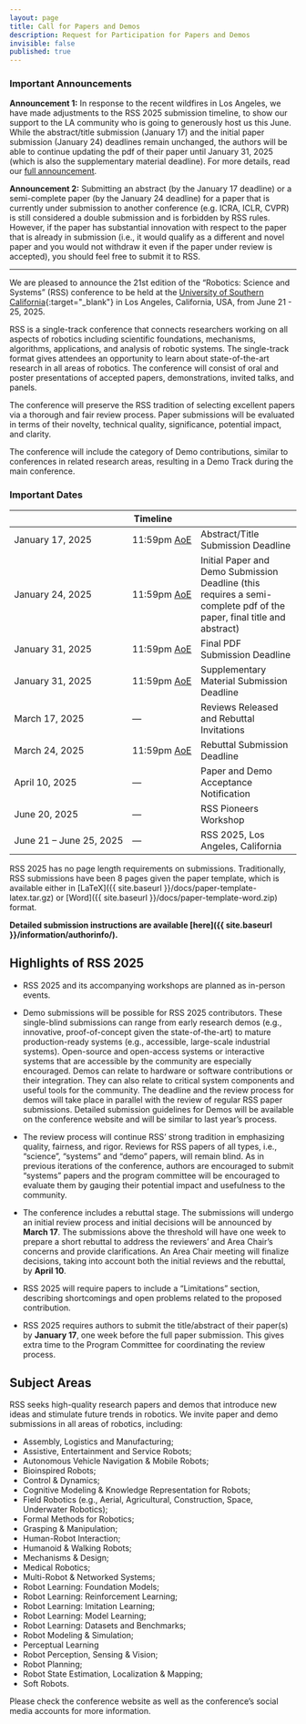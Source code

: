 ```yaml
---
layout: page
title: Call for Papers and Demos
description: Request for Participation for Papers and Demos
invisible: false
published: true
---
```


### Important Announcements

**Announcement 1:** In response to the recent wildfires in Los Angeles, we have made adjustments to the RSS 2025 submission timeline, to show our support to the LA community who is going to generously host us this June. While the abstract/title submission (January 17) and the initial paper submission (January 24) deadlines remain unchanged, the authors will be able to continue updating the pdf of their paper until January 31, 2025 (which is also the supplementary material deadline). For more details, read our [full announcement](/updates/la-wildfires/).

**Announcement 2:** Submitting an abstract (by the January 17 deadline) or a semi-complete paper (by the January 24 deadline) for a paper that is currently under submission to another conference (e.g. ICRA, ICLR, CVPR) is still considered a double submission and is forbidden by RSS rules. However, if the paper has substantial innovation with respect to the paper that is already in submission (i.e., it would qualify as a different and novel paper and you would not withdraw it even if the paper under review is accepted), you should feel free to submit it to RSS.

---

We are pleased to announce the 21st edition of the “Robotics: Science and Systems” (RSS) conference to be held at the [University of Southern California](https://www.usc.edu/){:target="_blank"} in Los Angeles, California, USA, from June 21 - 25, 2025. 

RSS is a single-track conference that connects researchers working on all aspects of robotics including scientific foundations, mechanisms, algorithms, applications, and analysis of robotic systems. The single-track format gives attendees an opportunity to learn about state-of-the-art research in all areas of robotics. The conference will consist of oral and poster presentations of accepted papers, demonstrations, invited talks, and panels.

The conference will preserve the RSS tradition of selecting excellent papers via a thorough and fair review process. Paper submissions will be evaluated in terms of their novelty, technical quality, significance, potential impact, and clarity.

<!-- The conference will again include the recently added category of Demo contributions, similar to conferences in related research areas, resulting in a Demo Track during the main conference. -->
The conference will include the category of Demo contributions, similar to conferences in related research areas, resulting in a Demo Track during the main conference.


### Important Dates

<style>
  .nowrap {
    white-space: nowrap;
  }
  .wrap {
    white-space: normal;
  }
</style>

<table class="table">
    <thead>
      <tr>
        <th colspan="3">Timeline</th>
      </tr>
    </thead>
    <tbody>
      <tr>
        <td class="nowrap">January 17, 2025</td>
        <td class="nowrap">11:59pm <a href="https://time.is/Anywhere_on_Earth">AoE</a></td>
        <td class="wrap">Abstract/Title Submission Deadline</td>
      </tr>
      <tr>
        <td class="nowrap">January 24, 2025</td>
        <td class="nowrap">11:59pm <a href="https://time.is/Anywhere_on_Earth">AoE</a></td>
        <td class="wrap">Initial Paper and Demo Submission Deadline (this requires a semi-complete pdf of the paper, final title and abstract)</td>
      </tr>
      <tr>
        <td class="nowrap">January 31, 2025</td>
        <td class="nowrap">11:59pm <a href="https://time.is/Anywhere_on_Earth">AoE</a></td>
        <td class="wrap">Final PDF Submission Deadline</td>
      </tr>
      <tr>
        <td class="nowrap">January 31, 2025</td>
        <td class="nowrap">11:59pm <a href="https://time.is/Anywhere_on_Earth">AoE</a></td>
        <td class="wrap">Supplementary Material Submission Deadline</td>
      </tr>
      <tr>
        <!-- <td colspan="2">March 17, 2025</td> -->
        <td class="nowrap">March 17, 2025</td>
        <td>—</td>
        <td class="wrap">Reviews Released and Rebuttal Invitations</td>
      </tr>
      <tr>
        <td class="nowrap">March 24, 2025</td>
        <td class="nowrap">11:59pm <a href="https://time.is/Anywhere_on_Earth">AoE</a></td>
        <td class="wrap">Rebuttal Submission Deadline</td>
      </tr>
      <tr>
        <!-- <td colspan="2">April 10, 2025</td> -->
        <td class="nowrap">April 10, 2025</td>
        <td>—</td>
        <td class="wrap">Paper and Demo Acceptance Notification</td>
      </tr>
      <tr>
        <!-- <td colspan="2">June 20, 2025</td> -->
        <td class="nowrap">June 20, 2025</td>
        <td>—</td>
        <td class="wrap">RSS Pioneers Workshop</td>
      </tr>
      <tr>
        <!-- <td colspan="2">June 21 &ndash; June 25, 2025</td> -->
        <td class="nowrap">June 21 &ndash; June 25, 2025</td>
        <td>—</td>
        <td class="wrap">RSS 2025, Los Angeles, California</td>
      </tr>
    </tbody>
</table>

RSS 2025 has no page length requirements on submissions.  Traditionally, RSS submissions have been 8 pages given the paper template, which is available either in [LaTeX]({{ site.baseurl }}/docs/paper-template-latex.tar.gz) or [Word]({{ site.baseurl }}/docs/paper-template-word.zip) format. 
<!-- We expect that most submitted papers will have a similar length. We trust that authors will recognize that respecting reviewers’ time is helpful to the evaluation of their work. -->


**Detailed submission instructions are available [here]({{ site.baseurl }}/information/authorinfo/).**

## Highlights of RSS 2025

  <!-- *   RSS 2025 and its accompanying workshops are planned as in-person events, excluding any unexpected developments with the COVID-19 pandemic or similar unfortunate global events. -->
  *  RSS 2025 and its accompanying workshops are planned as in-person events.

  <!-- *  Demo submissions will be possible for RSS 2025 contributors. These single-blind submissions can range from early research demos (e.g., innovative, proof-of-concept given the state-of-the-art) to mature production-ready systems (e.g., accessible, large-scale industrial systems), which can be demonstrated during the meeting. Open-source and open-access systems or interactive systems that are accessible by the community are especially encouraged. Demos can relate to hardware or software contributions or their integration. They can also relate to critical system components and useful tools for the community. The deadline and the review process for demos will take place in parallel with the review of regular RSS paper submissions. Detailed submission guidelines for Demos will be available on the conference website and will be similar to last year’s process. -->

  *  Demo submissions will be possible for RSS 2025 contributors. These single-blind submissions can range from early research demos (e.g., innovative, proof-of-concept given the state-of-the-art) to mature production-ready systems (e.g., accessible, large-scale industrial systems). Open-source and open-access systems or interactive systems that are accessible by the community are especially encouraged. Demos can relate to hardware or software contributions or their integration. They can also relate to critical system components and useful tools for the community. The deadline and the review process for demos will take place in parallel with the review of regular RSS paper submissions. Detailed submission guidelines for Demos will be available on the conference website and will be similar to last year’s process.

  *   The review process will continue RSS’ strong tradition in emphasizing quality, fairness, and rigor. Reviews for RSS papers of all types, i.e., “science”, “systems” and “demo” papers, will remain blind. As in previous iterations of the conference, authors are encouraged to submit “systems” papers and the program committee will be encouraged to evaluate them by gauging their potential impact and usefulness to the community.

  <!-- *   The conference will follow a two-stage review process this year. During the first round (up to **March 17**) a threshold decision will be made by the reviewers and the Area Chair given the initial submission. The submissions above the threshold will have 1 week to revise and resubmit as well as rebut any review comments as part of the authors’ response. For the second round of the review process, the revised submission and authors’ responses will be shared with the original reviewers and the Area Chair. An Area Chair meeting will finalise decisions regarding the revised submissions by **April 10**. -->

  *   The conference includes a rebuttal stage. The submissions will undergo an initial review process and initial decisions will be announced by **March 17**. The submissions above the threshold will have one week to prepare a short rebuttal to address the reviewers’ and Area Chair’s concerns and provide clarifications. An Area Chair meeting will finalize decisions, taking into account both the initial reviews and the rebuttal, by **April 10**.

  *   RSS 2025 will require papers to include a “Limitations” section, describing shortcomings and open problems related to the proposed contribution. 

  *   RSS 2025 requires authors to submit the title/abstract of their paper(s) by **January 17**, one week before the full paper submission. This gives extra time to the Program Committee for coordinating the review process.

## Subject Areas

RSS seeks high-quality research papers and demos that introduce new ideas and stimulate future trends in robotics. We invite paper and demo submissions in all areas of robotics, including:

* Assembly, Logistics and Manufacturing; 
* Assistive, Entertainment and Service Robots; 
* Autonomous Vehicle Navigation & Mobile Robots; 
* Bioinspired Robots; 
* Control & Dynamics; 
* Cognitive Modeling & Knowledge Representation for Robots; 
* Field Robotics (e.g., Aerial, Agricultural, Construction, Space, Underwater Robotics); 
* Formal Methods for Robotics; 
* Grasping & Manipulation; 
* Human-Robot Interaction; 
* Humanoid & Walking Robots; 
* Mechanisms & Design; 
* Medical Robotics; 
* Multi-Robot & Networked Systems; 
* Robot Learning: Foundation Models;
* Robot Learning: Reinforcement Learning;
* Robot Learning: Imitation Learning;
* Robot Learning: Model Learning;
* Robot Learning: Datasets and Benchmarks;
* Robot Modeling & Simulation; 
* Perceptual Learning
* Robot Perception, Sensing & Vision; 
* Robot Planning; 
* Robot State Estimation, Localization & Mapping;
* Soft Robots.

Please check the conference website as well as the conference’s social media accounts for more information.
